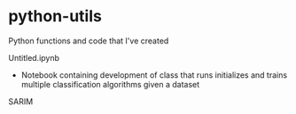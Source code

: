 # python-utils
Python functions and code that I've created

Untitled.ipynb
 - Notebook containing development of class that runs initializes and trains multiple classification algorithms given a dataset
 
SARIM
